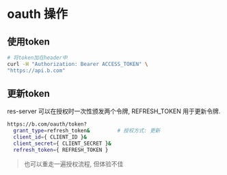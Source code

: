 # oauth 操作

## 使用token

```bash
# 将token加在header中
curl -H "Authorization: Bearer ACCESS_TOKEN" \
"https://api.b.com"
```

## 更新token

res-server 可以在授权时一次性颁发两个令牌,  REFRESH_TOKEN 用于更新令牌.

```bash
https://b.com/oauth/token?
  grant_type=refresh_token&         # 授权方式: 更新
  client_id={ CLIENT_ID }&
  client_secret={ CLIENT_SECRET }&
  refresh_token={ REFRESH_TOKEN }

```

> 也可以重走一遍授权流程, 但体验不佳
